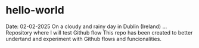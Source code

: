 # hello-world
Date: 02-02-2025
On a cloudy and rainy day in Dublin (Ireland) ...
Repository where I will test Github flow
This repo has been created to better undertand and experiment with Github flows and funcionalities.
